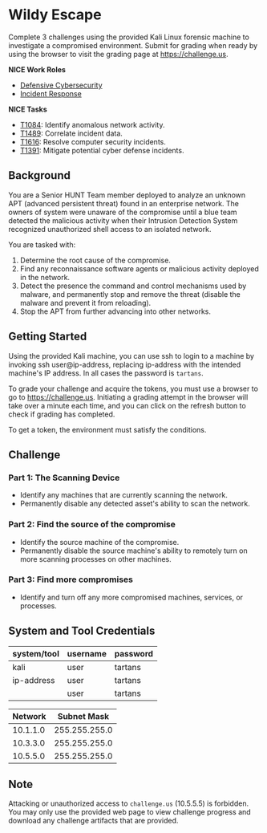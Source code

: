 # Wildy Escape

Complete 3 challenges using the provided Kali Linux forensic machine to investigate a compromised environment. Submit for grading when ready by using the browser to visit the grading page at https://challenge.us.

**NICE Work Roles**


- [Defensive Cybersecurity](https://niccs.cisa.gov/workforce-development/nice-framework/)
- [Incident Response](https://niccs.cisa.gov/workforce-development/nice-framework/)

**NICE Tasks**

- [T1084](https://niccs.cisa.gov/workforce-development/nice-framework/): Identify anomalous network activity.
- [T1489](https://niccs.cisa.gov/workforce-development/nice-framework/): Correlate incident data.
- [T1616](https://niccs.cisa.gov/workforce-development/nice-framework/): Resolve computer security incidents.
- [T1391](https://niccs.cisa.gov/workforce-development/nice-framework/): Mitigate potential cyber defense incidents.

## Background 

You are a Senior HUNT Team member deployed to analyze an unknown APT (advanced persistent threat) found in an enterprise network. The owners of system were unaware of the compromise until a blue team detected the malicious activity when their Intrusion Detection System recognized unauthorized shell access to an isolated network.

You are tasked with:
1) Determine the root cause of the compromise.
2) Find any reconnaissance software agents or malicious activity deployed in the network.
3) Detect the presence the command and control mechanisms used by malware, and permanently stop and remove the threat (disable the malware and prevent it from reloading).
4) Stop the APT from further advancing into other networks.

## Getting Started 

Using the provided Kali machine, you can use ssh to login to a machine by invoking ssh user@ip-address, replacing ip-address with the intended machine's IP address.  In all cases the password is `tartans`.

To grade your challenge and acquire the tokens, you must use a browser to go to https://challenge.us. Initiating a grading attempt in the browser will take over a minute each time, and you can click on the refresh button to check if grading has completed.

To get a token, the environment must satisfy the conditions.

## Challenge

### Part 1: The Scanning Device
- Identify any machines that are currently scanning the network.
- Permanently disable any detected asset's ability to scan the network.

### Part 2: Find the source of the compromise
- Identify the source machine of the compromise.
- Permanently disable the source machine's ability to remotely turn on more scanning processes on other machines.

### Part 3: Find more compromises
- Identify and turn off any more compromised machines, services, or processes.


## System and Tool Credentials

|system/tool|username|password|
|-----------|--------|--------|
|kali|user|tartans|
|ip-address|user|tartans|
|<all other hosts>|user|tartans|

|Network|Subnet Mask|
|-------|-----------|
|10.1.1.0|255.255.255.0|
|10.3.3.0|255.255.255.0|
|10.5.5.0|255.255.255.0|


## Note

Attacking or unauthorized access to `challenge.us` (10.5.5.5) is forbidden. You may only use the provided web page to view challenge progress and download any challenge artifacts that are provided.